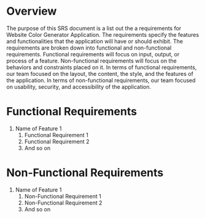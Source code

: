 # Overview

The purpose of this SRS document is a list out the a requirements for Website Color Generator Application. The requirements specify the features and functionalities that the application will have or should exhibit. The requirements are broken down into functional and non-functional requirements. Functional requirements will focus on input, output, or process of a feature. Non-functional requirements will focus on the behaviors and constraints placed on it. In terms of functional requirements, our team focused on the layout, the content, the style, and the features of the application. In terms of non-functional requirements, our team focused on usability, security, and accessibility of the application.

# Functional Requirements

1. Name of Feature 1
    1. Functional Requirement 1
    2. Functional Requirement 2
    3. And so on

# Non-Functional Requirements

1. Name of Feature 1
    1. Non-Functional Requirement 1
    2. Non-Functional Requirement 2
    3. And so on
